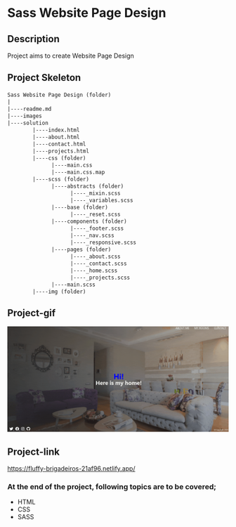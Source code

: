 # Sass Website Page Design
## Description
Project aims to create Website Page Design
## Project Skeleton
```
Sass Website Page Design (folder)
|
|----readme.md                 
|----images             
|----solution
        |----index.html
        |----about.html
        |----contact.html
        |----projects.html 
        |----css (folder)   
              |----main.css  
              |----main.css.map  
        |----scss (folder)   
              |----abstracts (folder) 
                    |----_mixin.scss 
                    |----_variables.scss 
              |----base (folder) 
                    |----_reset.scss               
              |----components (folder) 
                    |----_footer.scss 
                    |----_nav.scss 
                    |----_responsive.scss 
              |----pages (folder) 
                    |----_about.scss 
                    |----_contact.scss 
                    |----_home.scss 
                    |----_projects.scss 
              |----main.scss  
        |----img (folder)
```
## Project-gif
![Sass-project](https://raw.githubusercontent.com/achieve-software/gif/main/sasss(2)-min.gif)
## Project-link
https://fluffy-brigadeiros-21af96.netlify.app/
### At the end of the project, following topics are to be covered;
- HTML
- CSS
- SASS

